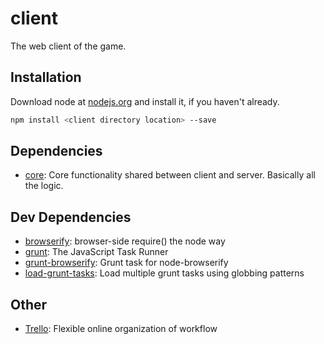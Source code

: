 # client 

The web client of the game.

## Installation

Download node at [nodejs.org](http://nodejs.org) and install it, if you haven't already.

```sh
npm install <client directory location> --save
```



## Dependencies

- [core](https://github.com/achtungonline/core): Core functionality shared between client and server. Basically all the logic.

## Dev Dependencies

- [browserify](https://github.com/substack/node-browserify): browser-side require() the node way
- [grunt](https://github.com/gruntjs/grunt): The JavaScript Task Runner
- [grunt-browserify](https://github.com/jmreidy/grunt-browserify): Grunt task for node-browserify
- [load-grunt-tasks](https://github.com/git+https:/): Load multiple grunt tasks using globbing patterns

## Other

- [Trello](https://trello.com/b/o7O6oTkx/achtungonline): Flexible online organization of workflow 
